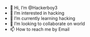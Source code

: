 - 👋 Hi, I’m @Hackerboy3
- 👀 I’m interested in hacking
- 🌱 I’m currently learning hacking
- 💞️ I’m looking to collaborate on world
- 📫 How to reach me by Email

<!---
Hackerboy3/Hackerboy3 is a ✨ special ✨ repository because its `README.md` (this file) appears on your GitHub profile.
You can click the Preview link to take a look at your changes.
--->
